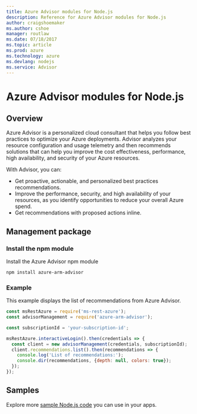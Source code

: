 ```yaml
---
title: Azure Advisor modules for Node.js
description: Reference for Azure Advisor modules for Node.js
author: craigshoemaker
ms.author: cshoe
manager: routlaw
ms.date: 07/18/2017
ms.topic: article
ms.prod: azure
ms.technology: azure
ms.devlang: nodejs
ms.service: Advisor
---
```


# Azure Advisor modules for Node.js

## Overview

Azure Advisor is a personalized cloud consultant that helps you follow best practices to optimize your Azure deployments. Advisor analyzes your resource configuration and usage telemetry and then recommends solutions that can help you improve the cost effectiveness, performance, high availability, and security of your Azure resources.

With Advisor, you can:
- Get proactive, actionable, and personalized best practices recommendations.
- Improve the performance, security, and high availability of your resources, as you identify opportunities to reduce your overall Azure spend.
- Get recommendations with proposed actions inline.

## Management package

### Install the npm module

Install the Azure Advisor npm module

```bash
npm install azure-arm-advisor
```

### Example

This example displays the list of recommendations from Azure Advisor.

```javascript
const msRestAzure = require('ms-rest-azure');
const advisorManagement = require('azure-arm-advisor');

const subscriptionId = 'your-subscription-id';

msRestAzure.interactiveLogin().then(credentials => {
  const client = new advisorManagement(credentials, subscriptionId);
  client.recommendations.list().then(recommendations => {
    console.log('List of recommendations:');
    console.dir(recommendations, {depth: null, colors: true});
  });
});
```

## Samples

Explore more [sample Node.js code](https://azure.microsoft.com/resources/samples/?platform=nodejs) you can use in your apps.
